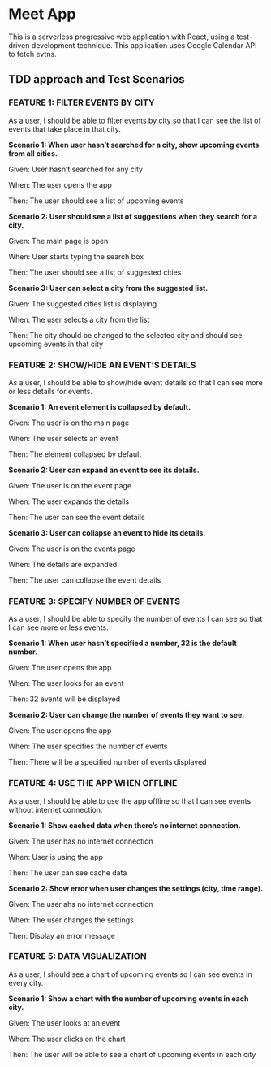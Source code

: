 # Meet App

This is a serverless progressive web application with React, using a test-driven development technique. This application uses Google Calendar API to fetch evtns.

## TDD approach and Test Scenarios

### FEATURE 1: FILTER EVENTS BY CITY

As a user, I should be able to filter events by city so that I can see the list of events that
take place in that city.

**Scenario 1: When user hasn’t searched for a city, show upcoming events from all cities.**

Given: User hasn’t searched for any city

When: The user opens the app

Then: The user should see a list of upcoming events

**Scenario 2: User should see a list of suggestions when they search for a city.**

Given: The main page is open

When: User starts typing the search box

Then: The user should see a list of suggested cities

**Scenario 3: User can select a city from the suggested list.**

Given: The suggested cities list is displaying

When: The user selects a city from the list

Then: The city should be changed to the selected city and should see upcoming events in that
city

### FEATURE 2: SHOW/HIDE AN EVENT’S DETAILS

As a user, I should be able to show/hide event details so that I can see more or less details
for events.

**Scenario 1: An event element is collapsed by default.**

Given: The user is on the main page

When: The user selects an event

Then: The element collapsed by default

**Scenario 2: User can expand an event to see its details.**

Given: The user is on the event page

When: The user expands the details

Then: The user can see the event details

**Scenario 3: User can collapse an event to hide its details.**

Given: The user is on the events page

When: The details are expanded

Then: The user can collapse the event details

### FEATURE 3: SPECIFY NUMBER OF EVENTS

As a user, I should be able to specify the number of events I can see so that I can see more
or less events.

**Scenario 1: When user hasn’t specified a number, 32 is the default number.**

Given: The user opens the app

When: The user looks for an event

Then: 32 events will be displayed

**Scenario 2: User can change the number of events they want to see.**

Given: The user opens the app

When: The user specifies the number of events

Then: There will be a specified number of events displayed

### FEATURE 4: USE THE APP WHEN OFFLINE

As a user, I should be able to use the app offline so that I can see events without internet
connection.

**Scenario 1: Show cached data when there’s no internet connection.**

Given: The user has no internet connection

When: User is using the app

Then: The user can see cache data

**Scenario 2: Show error when user changes the settings (city, time range).**

Given: The user ahs no internet connection

When: The user changes the settings

Then: Display an error message

### FEATURE 5: DATA VISUALIZATION

As a user, I should see a chart of upcoming events so I can see events in every city.

**Scenario 1: Show a chart with the number of upcoming events in each city.**

Given: The user looks at an event

When: The user clicks on the chart

Then: The user will be able to see a chart of upcoming events in each city

